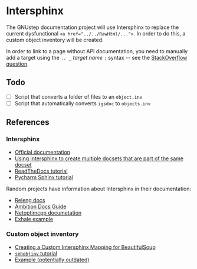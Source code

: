# Intersphinx

The GNUstep documentation project will use Intersphinx to replace the current dysfunctional `<a href="../../RawHtml/...">`. In order to do this, a custom object inventory will be created.

In order to link to a page without API documentation, you need to manually add a target using the `.. _` *target name* `:` syntax -- see the [StackOverflow question](https://stackoverflow.com/questions/45699577/how-to-link-to-root-page-in-intersphinx).

## Todo

* [ ] Script that converts a folder of files to an `object.inv`
* [ ] Script that automatically converts `igsdoc` to `objects.inv`

## References

### Intersphinx

* [Official documentation](https://www.sphinx-doc.org/en/master/usage/extensions/intersphinx.html)
* [Using intersphinx to create multiple docsets that are part of the same docset](http://www.brokenlyre.com/blog/2018/08/05/sphinx-submodules/)
* [ReadTheDocs tutorial](https://docs.readthedocs.io/en/stable/guides/intersphinx.html)
* [Pycharm Sphinx tutorial](https://www.jetbrains.com/pycharm/guide/tutorials/sphinx_sites/intersphinx/)

Random projects have information about Intersphinx in their documentation:

* [Releng docs](https://docs.releng.linuxfoundation.org/en/latest/project-documentation.html#intersphinx-linking)
* [Ambition Docs Guide](https://ambition-docs-guide.readthedocs.io/en/latest/ref/intersphinx.html)
* [Netoptimcpp documetation](https://netoptimcpp.readthedocs.io/en/latest/using_intersphinx.html)
* [Exhale example](https://my-favorite-documentation-test.readthedocs.io/en/latest/using_intersphinx.html)

### Custom object inventory

* [Creating a Custom Intersphinx Mapping for BeautifulSoup](https://github.com/svenevs/exhale/tree/master/docs/_intersphinx)
* [`sphobjinv` tutorial](https://sphobjinv.readthedocs.io/en/stable/customfile.html)
* [Example (potentially outdated)](https://github.com/bskinn/intersphinx-xlwsf)